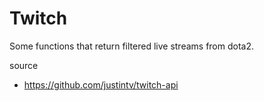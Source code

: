 Twitch
====

Some functions that return filtered live streams from dota2.

source
* https://github.com/justintv/twitch-api

